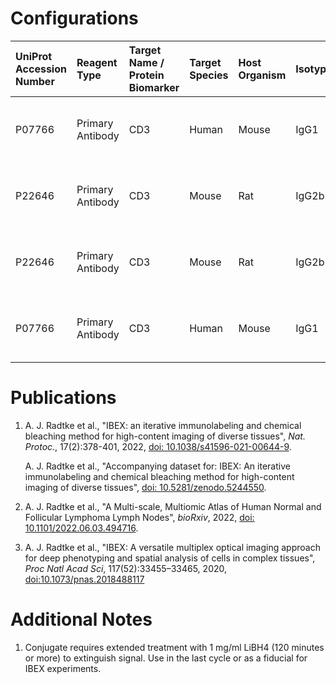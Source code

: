 # Configurations

| UniProt Accession Number   | Reagent Type     | Target Name / Protein Biomarker   | Target Species   | Host Organism   | Isotype   | Clonality   | Vendor    |   Catalog Number | Conjugate   | RRID       | Availability   | Method        | Tissue Preservation               | Target Tissue   | Tissue State        | Detergent         | Antigen Retrieval Conditions   | Dye Inactivation Conditions             | Recommend   | Agree                                                        | Disagree   | Contributor         | Notes       |
|:---------------------------|:-----------------|:----------------------------------|:-----------------|:----------------|:----------|:------------|:----------|-----------------:|:------------|:-----------|:---------------|:--------------|:----------------------------------|:----------------|:--------------------|:------------------|:-------------------------------|:----------------------------------------|:------------|:-------------------------------------------------------------|:-----------|:--------------------|:------------|
| P07766                     | Primary Antibody | CD3                               | Human            | Mouse           | IgG1      | UCHT1       | BioLegend |           300446 | AF594       | AB_2563236 | Stock          | IBEX2D Manual | 1:4 Cytofix/Cytoperm Fixed Frozen | Lymph Node      | NA                  | 0.3% Triton-X-100 | NA                             | 1 mg/ml LiBH4 for more than 120 minutes | Yes         | 0000-0003-4379-8967 [[3](#publications), [1](#publications)] | NA         | 0000-0003-4379-8967 | [1](#notes) |
| P22646                     | Primary Antibody | CD3                               | Mouse            | Rat             | IgG2b     | 17A2        | BioLegend |           100240 | AF594       | AB_2563427 | Stock          | IBEX2D Manual | 1:4 Cytofix/Cytoperm Fixed Frozen | Thymus          | NA                  | 0.3% Triton-X-100 | NA                             | 1 mg/ml LiBH4 for more than 120 minutes | Yes         | 0000-0003-4379-8967 [[3](#publications)]                     | NA         | 0000-0003-4379-8967 | [1](#notes) |
| P22646                     | Primary Antibody | CD3                               | Mouse            | Rat             | IgG2b     | 17A2        | BioLegend |           100240 | AF594       | AB_2563427 | Stock          | IBEX2D Manual | 1:4 Cytofix/Cytoperm Fixed Frozen | Lymph Node      | NA                  | 0.3% Triton-X-100 | NA                             | 1 mg/ml LiBH4 for more than 120 minutes | Yes         | 0000-0003-4379-8967 [[3](#publications)]                     | NA         | 0000-0003-4379-8967 | [1](#notes) |
| P07766                     | Primary Antibody | CD3                               | Human            | Mouse           | IgG1      | UCHT1       | BioLegend |           300446 | AF594       | AB_2563236 | Stock          | IBEX2D Manual | 1:4 Cytofix/Cytoperm Fixed Frozen | Lymph Node      | Follicular Lymphoma | 0.3% Triton-X-100 | NA                             | 1 mg/ml LiBH4 for more than 120 minutes | Yes         | 0000-0003-4379-8967 [[2](#publications)]                     | NA         | 0000-0003-4379-8967 | [1](#notes) |

# Publications

<a name="publications"></a>
1. A. J. Radtke et al., "IBEX: an iterative immunolabeling and chemical bleaching
 method for high-content imaging of diverse tissues", *Nat. Protoc.*, 17(2):378-401, 2022, [doi: 10.1038/s41596-021-00644-9](https://doi.org/10.1038/s41596-021-00644-9).

    A. J. Radtke et al., "Accompanying dataset for: IBEX: An iterative immunolabeling and chemical bleaching method for high-content imaging of diverse tissues", [doi: 10.5281/zenodo.5244550](https://doi.org/10.5281/zenodo.5244551).

2. A. J. Radtke et al., "A Multi-scale, Multiomic Atlas of Human Normal and Follicular Lymphoma Lymph Nodes", *bioRxiv*, 2022, [doi: 10.1101/2022.06.03.494716](https://doi.org/10.1101/2022.06.03.494716).

3. A. J. Radtke et al., "IBEX: A versatile multiplex optical imaging approach for deep phenotyping and spatial analysis of cells in complex tissues", *Proc Natl Acad Sci*, 117(52):33455–33465, 2020, [doi:10.1073/pnas.2018488117](https://doi.org/10.1073/pnas.2018488117)


# Additional Notes

<a name="notes"></a>
1. Conjugate requires extended treatment with 1 mg/ml LiBH4 (120 minutes or more) to extinguish signal. Use in the last cycle or as a fiducial for IBEX experiments.
